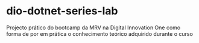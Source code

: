 # dio-dotnet-series-lab

Projecto prático do bootcamp da MRV na Digital Innovation One como forma de por em prática o conhecimento teórico adquirido durante o curso
